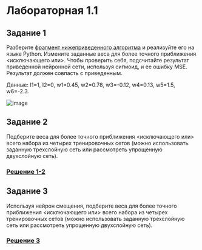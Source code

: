 # Лабораторная 1.1
## Задание 1
Разберите [фрагмент нижеприведенного алгоритма](https://github.com/NiCHUY/BSU-Projects/blob/main/6th-Term/Neural-Net/Lab_1/Lab_1.1/task_1.py) и реализуйте его на языке Python. Измените заданные веса для более точного приближения <исключающего или>. Чтобы проверить себя, подсчитайте результат приведенной нейронной сети, используя сигмоид, и ее ошибку MSE. Результат должен совпасть с приведенным.

Данные: I1=1, I2=0, w1=0.45, w2=0.78, w3=-0.12, w4=0.13, w5=1.5, w6=-2.3.

![image](https://github.com/NiCHUY/BSU-Projects/assets/89972933/3b386e17-ef91-4fcf-87b3-621b1dafd774)
## Задание 2
Подберите веса для более точного приближения <исключающего или> всего набора из четырех тренировочных сетов (можно использовать заданную трехслойную сеть или рассмотреть упрощенную двухслойную сеть).
### [Решение 1-2](https://github.com/NiCHUY/BSU-Projects/blob/main/6th-Term/Neural-Net/Lab_1/Lab_1.1/task_2.py)
## Задание 3
Используя нейрон смещения, подберите веса для более точного приближения <исключающего или> всего набора из четырех тренировочных сетов (можно использовать заданную трехслойную сеть или рассмотреть упрощенную двухслойную сеть).
### [Решение 3](https://github.com/NiCHUY/BSU-Projects/blob/main/6th-Term/Neural-Net/Lab_1/Lab_1.1/task_3.py)
